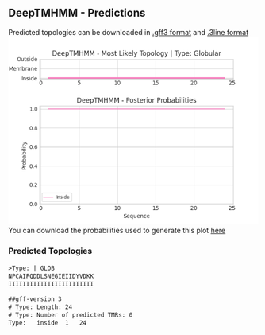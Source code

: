 ## DeepTMHMM - Predictions
Predicted topologies can be downloaded in [.gff3 format](TMRs.gff3) and [.3line format](predicted_topologies.3line)
![picture](plot.png)
You can download the probabilities used to generate this plot [here](Type:_probs.csv)
### Predicted Topologies
```
>Type: | GLOB
NPCAIPQDDLSNEGIEIIDYVDKK
IIIIIIIIIIIIIIIIIIIIIIII

```


```
##gff-version 3
# Type: Length: 24
# Type: Number of predicted TMRs: 0
Type:	inside	1	24				

```
